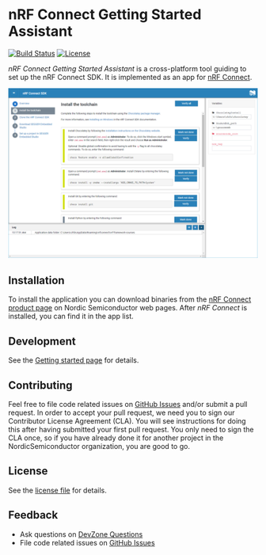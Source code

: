 # nRF Connect Getting Started Assistant

[![Build Status](https://dev.azure.com/NordicSemiconductor/Wayland/_apis/build/status/nrf-framework-courses?branchName=master)](https://dev.azure.com/NordicSemiconductor/Wayland/_build/latest?definitionId=15&branchName=master)
[![License](https://img.shields.io/badge/license-Modified%20BSD%20License-blue.svg)](LICENSE)

*nRF Connect Getting Started Assistant* is a cross-platform tool guiding to set up the nRF Connect SDK.
It is implemented as an app for [nRF Connect](https://github.com/NordicSemiconductor/pc-nrfconnect-core#creating-apps).

![screenshot](resources/screenshot.png)

## Installation

To install the application you can download binaries from the [nRF Connect product page](https://www.nordicsemi.com/eng/Products/Bluetooth-low-energy/nRF-Connect-for-desktop) on Nordic Semiconductor web pages.
After *nRF Connect* is installed, you can find it in the app list.

## Development

See the [Getting started page](https://github.com/NordicSemiconductor/pc-nrfconnect-core/wiki/Getting-started) for details.

## Contributing

Feel free to file code related issues on [GitHub Issues](https://github.com/NordicSemiconductor/pc-nrfconnect-gettingstarted/issues) and/or submit a pull request. In order to accept your pull request, we need you to sign our Contributor License Agreement (CLA). You will see instructions for doing this after having submitted your first pull request. You only need to sign the CLA once, so if you have already done it for another project in the NordicSemiconductor organization, you are good to go.

## License

See the [license file](LICENSE) for details.

## Feedback

* Ask questions on [DevZone Questions](https://devzone.nordicsemi.com)
* File code related issues on [GitHub Issues](https://github.com/NordicSemiconductor/pc-nrfconnect-gettingstarted/issues)
